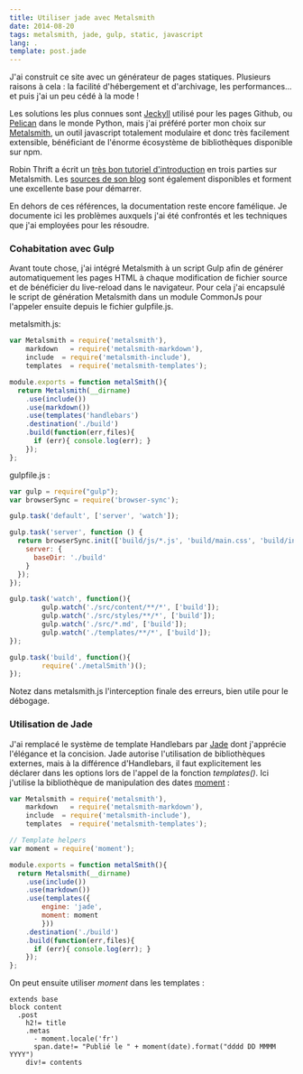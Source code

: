 ```yaml
---
title: Utiliser jade avec Metalsmith
date: 2014-08-20
tags: metalsmith, jade, gulp, static, javascript
lang: .
template: post.jade
---
```

J'ai construit ce site avec un générateur de pages statiques. Plusieurs raisons à cela : la facilité d'hébergement et d'archivage, les performances... et puis j'ai un peu cédé à la mode !

Les solutions les plus connues sont [Jeckyll](http://jekyllrb.com/) utilisé pour les pages Github, ou [Pelican](http://blog.getpelican.com/) dans le monde Python, mais j'ai préféré porter mon choix sur [Metalsmith](http://www.metalsmith.io/), un outil javascript totalement modulaire et donc très facilement extensible, bénéficiant de l'énorme écosystème de bibliothèques disponible sur npm.

Robin Thrift a écrit un [très bon tutoriel d'introduction](http://www.robinthrift.com/posts/metalsmith-part-1-setting-up-the-forge/) en trois parties sur Metalsmith. Les [sources de son blog](https://github.com/RobinThrift/RobinThrift.com) sont également disponibles et forment une excellente base pour démarrer.

En dehors de ces références, la documentation reste encore famélique. Je documente ici les problèmes auxquels j'ai été confrontés et les techniques que j'ai employées pour les résoudre.

### Cohabitation avec Gulp

Avant toute chose, j'ai intégré Metalsmith à un script Gulp afin de générer automatiquement les pages HTML à chaque modification de fichier source et de bénéficier du live-reload dans le navigateur. 
Pour cela j'ai encapsulé le script de génération Metalsmith dans un module CommonJs pour l'appeler ensuite depuis le fichier gulpfile.js.

metalsmith.js:
```javascript
var Metalsmith = require('metalsmith'),
    markdown   = require('metalsmith-markdown'),
    include  = require('metalsmith-include'),
    templates  = require('metalsmith-templates');

module.exports = function metalSmith(){
  return Metalsmith(__dirname)
    .use(include())
    .use(markdown())
    .use(templates('handlebars')
    .destination('./build')
    .build(function(err,files){
      if (err){ console.log(err); }
    });
};
```
gulpfile.js : 
```javascript
var gulp = require("gulp");
var browserSync = require('browser-sync');

gulp.task('default', ['server', 'watch']);

gulp.task('server', function () {
  return browserSync.init(['build/js/*.js', 'build/main.css', 'build/index.html'], {
    server: {
      baseDir: './build'
    }
  });
});

gulp.task('watch', function(){
        gulp.watch('./src/content/**/*', ['build']);
        gulp.watch('./src/styles/**/*', ['build']);
        gulp.watch('./src/*.md', ['build']);
        gulp.watch('./templates/**/*', ['build']);
});

gulp.task('build', function(){
        require('./metalSmith')();
});
```

Notez dans metalsmith.js l'interception finale des erreurs, bien utile pour le débogage.

### Utilisation de Jade

J'ai remplacé le système de template Handlebars par [Jade](http://jade-lang.com) dont j'apprécie l'élégance et la concision.
Jade autorise l'utilisation de bibliothèques externes, mais à la différence d'Handlebars, il faut explicitement les déclarer dans les options lors de l'appel de la fonction _templates()_. Ici j'utilise la bibliothèque de manipulation des dates [moment](http://momentjs.com/) : 


```javascript
var Metalsmith = require('metalsmith'),
    markdown   = require('metalsmith-markdown'),
    include  = require('metalsmith-include'),
    templates  = require('metalsmith-templates');

// Template helpers
var moment = require('moment');

module.exports = function metalSmith(){
  return Metalsmith(__dirname)
    .use(include())
    .use(markdown())
    .use(templates({
        engine: 'jade',
        moment: moment
        }))
    .destination('./build')
    .build(function(err,files){
      if (err){ console.log(err); }
    });
};
```

On peut ensuite utiliser _moment_ dans les templates : 
```jade
extends base
block content
  .post
    h2!= title
    .metas
      - moment.locale('fr')
      span.date!= "Publié le " + moment(date).format("dddd DD MMMM YYYY")
    div!= contents
```


